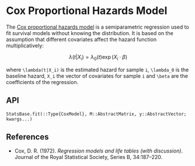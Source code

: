 # Cox Proportional Hazards Model

The [Cox proportional hazards model](https://en.wikipedia.org/wiki/Proportional_hazards_model) is a semiparametric regression used to fit survival models without knowing the distribution. It is based on the assumption that different covariates affect the hazard function multiplicatively:

```math
\lambda(t|X_i) = \lambda_0(t)\exp(X_i\cdot\beta)
```

where ``\lambda(t|X_i)`` is the estimated hazard for sample ``i``, ``\lambda_0`` is the baseline hazard, ``X_i`` the vector of covariates for sample ``i`` and ``\beta`` are the coefficients of the regression.

## API

```@docs
StatsBase.fit(::Type{CoxModel}, M::AbstractMatrix, y::AbstractVector; kwargs...)
```

## References

* Cox, D. R. (1972). *Regression models and life tables (with discussion)*. Journal of the Royal Statistical Society, Series B, 34:187–220.
